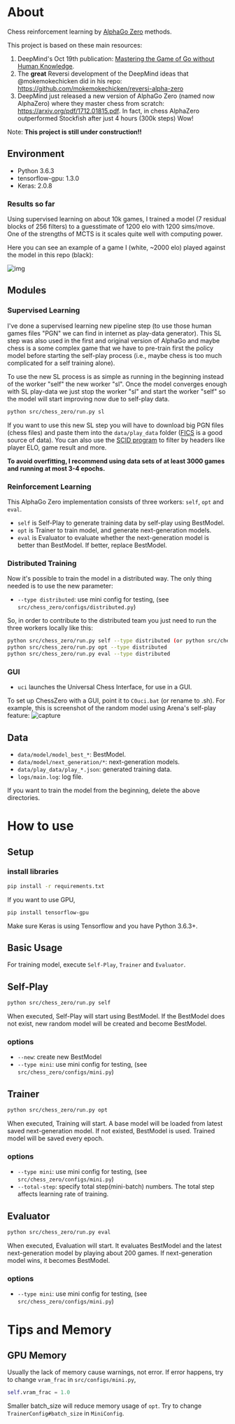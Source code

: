 About
=====

Chess reinforcement learning by [AlphaGo Zero](https://deepmind.com/blog/alphago-zero-learning-scratch/) methods.

This project is based on these main resources:
1) DeepMind's Oct 19th publication: [Mastering the Game of Go without Human Knowledge](https://www.nature.com/articles/nature24270.epdf?author_access_token=VJXbVjaSHxFoctQQ4p2k4tRgN0jAjWel9jnR3ZoTv0PVW4gB86EEpGqTRDtpIz-2rmo8-KG06gqVobU5NSCFeHILHcVFUeMsbvwS-lxjqQGg98faovwjxeTUgZAUMnRQ).
2) The <b>great</b> Reversi development of the DeepMind ideas that @mokemokechicken did in his repo: https://github.com/mokemokechicken/reversi-alpha-zero
3) DeepMind just released a new version of AlphaGo Zero (named now AlphaZero) where they master chess from scratch: 
https://arxiv.org/pdf/1712.01815.pdf. In fact, in chess AlphaZero outperformed Stockfish after just 4 hours (300k steps) Wow!

Note: <b>This project is still under construction!!</b>

Environment
-----------

* Python 3.6.3
* tensorflow-gpu: 1.3.0
* Keras: 2.0.8

### Results so far

Using supervised learning on about 10k games, I trained a model (7 residual blocks of 256 filters) to a guesstimate of 1200 elo with 1200 sims/move. One of the strengths of MCTS is it scales quite well with computing power.

Here you can see an example of a game I (white, ~2000 elo) played against the model in this repo (black):

![img](https://i.imgur.com/gwgHrbg.gif)

Modules
-------

### Supervised Learning

I've done a supervised learning new pipeline step (to use those human games files "PGN" we can find in internet as play-data generator).
This SL step was also used in the first and original version of AlphaGo and maybe chess is a some complex game that we have to pre-train first the policy model before starting the self-play process (i.e., maybe chess is too much complicated for a self training alone).

To use the new SL process is as simple as running in the beginning instead of the worker "self" the new worker "sl".
Once the model converges enough with SL play-data we just stop the worker "sl" and start the worker "self" so the model will start improving now due to self-play data.

```bash
python src/chess_zero/run.py sl
```
If you want to use this new SL step you will have to download big PGN files (chess files) and paste them into the `data/play_data` folder ([FICS](http://ficsgames.org/download.html) is a good source of data). You can also use the [SCID program](http://scid.sourceforge.net/) to filter by headers like player ELO, game result and more.

**To avoid overfitting, I recommend using data sets of at least 3000 games and running at most 3-4 epochs.**

### Reinforcement Learning

This AlphaGo Zero implementation consists of three workers: `self`, `opt` and `eval`.

* `self` is Self-Play to generate training data by self-play using BestModel.
* `opt` is Trainer to train model, and generate next-generation models.
* `eval` is Evaluator to evaluate whether the next-generation model is better than BestModel. If better, replace BestModel.


### Distributed Training

Now it's possible to train the model in a distributed way. The only thing needed is to use the new parameter:

* `--type distributed`: use mini config for testing, (see `src/chess_zero/configs/distributed.py`)

So, in order to contribute to the distributed team you just need to run the three workers locally like this:

```bash
python src/chess_zero/run.py self --type distributed (or python src/chess_zero/run.py sl --type distributed)
python src/chess_zero/run.py opt --type distributed
python src/chess_zero/run.py eval --type distributed
```

### GUI
* `uci` launches the Universal Chess Interface, for use in a GUI.

To set up ChessZero with a GUI, point it to `C0uci.bat` (or rename to .sh).
For example, this is screenshot of the random model using Arena's self-play feature:
![capture](https://user-images.githubusercontent.com/4205182/34057277-e9c99118-e19b-11e7-91ee-dd717f7efe9d.PNG)

Data
-----

* `data/model/model_best_*`: BestModel.
* `data/model/next_generation/*`: next-generation models.
* `data/play_data/play_*.json`: generated training data.
* `logs/main.log`: log file.
  
If you want to train the model from the beginning, delete the above directories.

How to use
==========

Setup
-------
### install libraries
```bash
pip install -r requirements.txt
```

If you want to use GPU,

```bash
pip install tensorflow-gpu
```

Make sure Keras is using Tensorflow and you have Python 3.6.3+.


Basic Usage
------------

For training model, execute `Self-Play`, `Trainer` and `Evaluator`. 


Self-Play
--------

```bash
python src/chess_zero/run.py self
```

When executed, Self-Play will start using BestModel.
If the BestModel does not exist, new random model will be created and become BestModel.

### options
* `--new`: create new BestModel
* `--type mini`: use mini config for testing, (see `src/chess_zero/configs/mini.py`)

Trainer
-------

```bash
python src/chess_zero/run.py opt
```

When executed, Training will start.
A base model will be loaded from latest saved next-generation model. If not existed, BestModel is used.
Trained model will be saved every epoch. 

### options
* `--type mini`: use mini config for testing, (see `src/chess_zero/configs/mini.py`)
* `--total-step`: specify total step(mini-batch) numbers. The total step affects learning rate of training. 

Evaluator
---------

```bash
python src/chess_zero/run.py eval
```

When executed, Evaluation will start.
It evaluates BestModel and the latest next-generation model by playing about 200 games.
If next-generation model wins, it becomes BestModel. 

### options
* `--type mini`: use mini config for testing, (see `src/chess_zero/configs/mini.py`)


Tips and Memory
====

GPU Memory
----------

Usually the lack of memory cause warnings, not error.
If error happens, try to change `vram_frac` in `src/configs/mini.py`,

```python
self.vram_frac = 1.0
```

Smaller batch_size will reduce memory usage of `opt`.
Try to change `TrainerConfig#batch_size` in `MiniConfig`.
